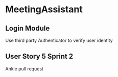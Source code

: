 # MeetingAssistant
## Login Module
Use third party Authenticator to verify user identity

## User Story 5 Sprint 2

Ankle pull request